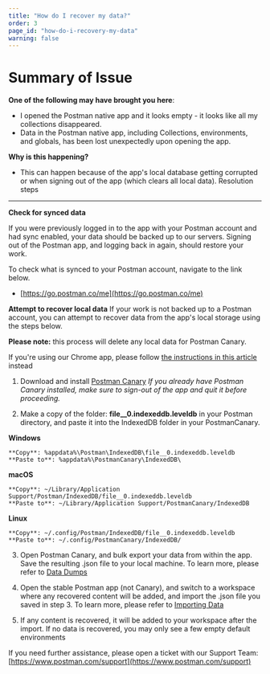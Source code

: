 ```yaml
---
title: "How do I recover my data?"
order: 3
page_id: "how-do-i-recovery-my-data"
warning: false
---
```


Summary of Issue
==============

**One of the following may have brought you here**:
- I opened the Postman native app and it looks empty - it looks like all my collections disappeared.
- Data in the Postman native app, including Collections, environments, and globals, has been lost unexpectedly upon opening the app.

**Why is this happening?**
- This can happen because of the app's local database getting corrupted or when signing out of the app (which clears all local data).
Resolution steps
--------------------------------
**Check for synced data**

If you were previously logged in to the app with your Postman account and had sync enabled, your data should be backed up to our servers. Signing out of the Postman app, and logging back in again, should restore your work.

To check what is synced to your Postman account, navigate to the link below. 
- [https://go.postman.co/me](https://go.postman.co/me)

**Attempt to recover local data**
If your work is not backed up to a Postman account, you can attempt to recover data from the app's local storage using the steps below.

**Please note:** this process will delete any local data for Postman Canary.

If you're using our Chrome app, please follow [the instructions in this article](https://support.getpostman.com/hc/en-us/articles/203837571-I-lost-all-my-data-when-I-opened-Postman) instead 

1. Download and install [Postman Canary](https://www.postman.com/downloads/canary)
_If you already have Postman Canary installed, make sure to sign-out of the app and quit it before proceeding._

2. Make a copy of the folder: **file__0.indexeddb.leveldb** in your Postman directory, and paste it into the IndexedDB folder in your PostmanCanary.

**Windows**
~~~~~~~~~~~~
**Copy**: %appdata%\Postman\IndexedDB​\file__0.indexeddb.leveldb
**Paste to**: %appdata%\PostmanCanary\IndexedDB​\
~~~~~~~~~~~~

**macOS**
~~~~~~~~~~~
**Copy**: ~/Library/Application Support/Postman/IndexedDB/file__0.indexeddb.leveldb
**Paste to**: ~/Library/Application Support/PostmanCanary/IndexedDB
~~~~~~~~~~~

**Linux**
~~~~~~~~~~~
**Copy**: ~/.config/Postman/IndexedDB/file__0.indexeddb.leveldb
**Paste to**: ~/.config/PostmanCanary/IndexedDB/
~~~~~~~~~~~~

3. Open Postman Canary, and bulk export your data from within the app. Save the resulting .json file to your local machine. To learn more, please refer to [Data Dumps](https://learning.postman.com/docs/postman/collections/data_formats/#data-dumps)

4. Open the stable Postman app (not Canary), and switch to a workspace where any recovered content will be added, and import the .json file you saved in step 3. To learn more, please refer to [Importing Data](https://learning.postman.com/docs/postman/collections/data_formats/#importing-postman-data)

5. If any content is recovered, it will be added to your workspace after the import. If no data is recovered, you may only see a few empty default environments 

If you need further assistance, please open a ticket with our Support Team: [https://www.postman.com/support](https://www.postman.com/support)
